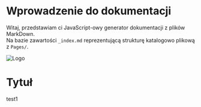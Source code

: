# Wprowadzenie do dokumentacji

Witaj, przedstawiam ci JavaScript-owy generator dokumentacji z plików MarkDown.  
Na bazie zawartości ```_index.md``` reprezentującą strukturę katalogowo plikową z ```Pages/```. 

![Logo](../Data/logo.webp)


# Tytuł

test1
